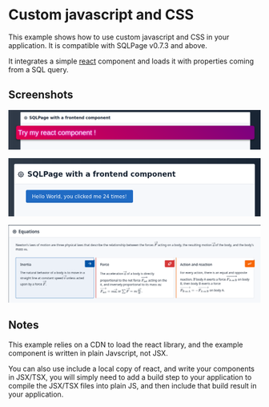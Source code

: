 # Custom javascript and CSS

This example shows how to use custom javascript and CSS in your application.
It is compatible with SQLPage v0.7.3 and above.

It integrates a simple [react](https://reactjs.org/) component and loads it with properties coming from a SQL query.

## Screenshots

![example SQLPage application with a custom style](screenshot-css.png)

![example client-side reactive SQLPage application with React](screenshot-react.png)

![example physics equations](screenshot-latex-math-equations.png)


## Notes

This example relies on a CDN to load the react library, and the example component is written in plain Javscript, not JSX.

You can also use include a local copy of react, and write your components in JSX/TSX,
you will simply need to add a build step to your application to compile the JSX/TSX files into plain JS,
and then include that build result in your application.